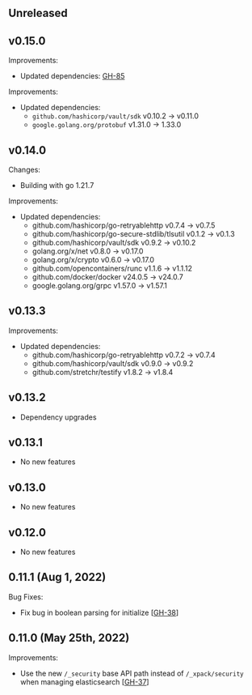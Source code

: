 ## Unreleased

## v0.15.0
Improvements:
* Updated dependencies: [GH-85](https://github.com/hashicorp/vault-plugin-database-elasticsearch/pull/85)

Improvements:
* Updated dependencies:
  * `github.com/hashicorp/vault/sdk` v0.10.2 -> v0.11.0
  * `google.golang.org/protobuf` v1.31.0 -> 1.33.0

## v0.14.0
Changes:
* Building with go 1.21.7

Improvements:
* Updated dependencies:
  * github.com/hashicorp/go-retryablehttp v0.7.4 -> v0.7.5
  * github.com/hashicorp/go-secure-stdlib/tlsutil v0.1.2 -> v0.1.3
  * github.com/hashicorp/vault/sdk v0.9.2 -> v0.10.2
  * golang.org/x/net v0.8.0 -> v0.17.0
  * golang.org/x/crypto v0.6.0 -> v0.17.0
  * github.com/opencontainers/runc v1.1.6 -> v1.1.12
  * github.com/docker/docker v24.0.5 -> v24.0.7
  * google.golang.org/grpc v1.57.0 -> v1.57.1

## v0.13.3
Improvements:
* Updated dependencies:
  * github.com/hashicorp/go-retryablehttp v0.7.2 -> v0.7.4
  * github.com/hashicorp/vault/sdk v0.9.0 -> v0.9.2
  * github.com/stretchr/testify v1.8.2 -> v1.8.4

## v0.13.2
* Dependency upgrades 

## v0.13.1
* No new features

## v0.13.0
* No new features

## v0.12.0
* No new features

## 0.11.1 (Aug 1, 2022)

Bug Fixes:
* Fix bug in boolean parsing for initialize [[GH-38](https://github.com/hashicorp/vault-plugin-database-elasticsearch/pull/38)]

## 0.11.0 (May 25th, 2022)

Improvements:
* Use the new `/_security` base API path instead of `/_xpack/security` when managing elasticsearch [[GH-37](https://github.com/hashicorp/vault-plugin-database-elasticsearch/pull/37)]
